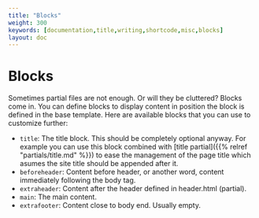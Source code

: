 ```yaml
---
title: "Blocks"
weight: 300
keywords: [documentation,title,writing,shortcode,misc,blocks]
layout: doc
---
```

# Blocks
Sometimes partial files are not enough. Or will they be cluttered? Blocks come in. You can define blocks to display content in position the block is defined in the base template. Here are available blocks that you can use to customize further:
- `title`: The title block. This should be completely optional anyway. For example you can use this block combined with [title partial]({{% relref "partials/title.md" %}}) to ease the management of the page title which asumes the site title should be appended after it.
- `beforeheader`: Content before header, or another word, content immediately following the body tag.
- `extraheader`: Content after the header defined in header.html (partial).
- `main`: The main content.
- `extrafooter`: Content close to body end. Usually empty.